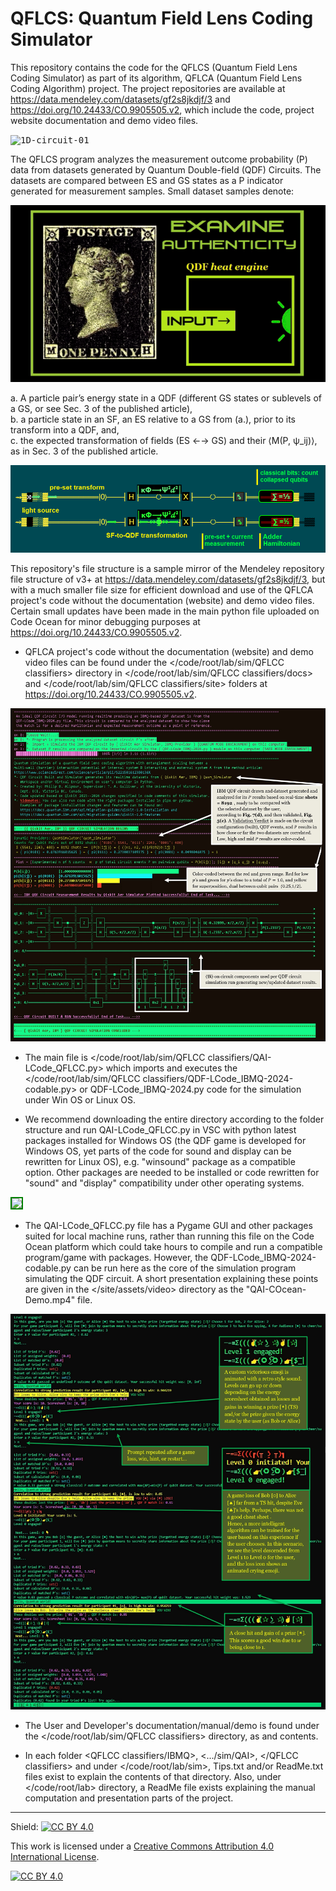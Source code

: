 # QFLCS: Quantum Field Lens Coding Simulator  

This repository contains the code for the QFLCS (Quantum Field Lens Coding Simulator) as part of its algorithm, QFLCA (Quantum Field Lens Coding Algorithm) project.
The project repositories are available at https://data.mendeley.com/datasets/gf2s8jkdjf/3 and https://doi.org/10.24433/CO.9905505.v2, which include the code, project website documentation and demo video files.

<kbd> ![1D-circuit-01](https://github.com/user-attachments/assets/df63a875-46fa-42fc-a498-6e780666718e) </kbd> 

The QFLCS program analyzes the measurement outcome probability (P) data from datasets generated by Quantum Double-field (QDF) Circuits. The datasets are compared between ES and GS states as a P indicator generated for measurement samples. Small dataset samples denote: 

<kbd> ![QDF_Demo Line](QDF_demo_line.gif) </kbd>

a. A particle pair’s energy state in a QDF (different GS states or sublevels of a GS, or see Sec. 3 of the published article), <br>
b. a particle state in an SF, an ES relative to a GS from (a.), prior to its transform into a QDF, and, <br>
c. the expected transformation of fields (ES ←→ GS) and their ⟨M(P, ψ_ij)⟩, as in Sec. 3 of the published article.

<kbd> ![k-trans-QDF-P-measure-IN](k-trans-QDF-P-measure-IN.png) </kbd>

This repository's file structure is a sample mirror of the Mendeley repository file structure of v3+ at https://data.mendeley.com/datasets/gf2s8jkdjf/3, but with a much smaller file size for efficient download and use of the QFLCA project's code without the documentation (website) and demo video files. Certain small updates have been made in the main python file uploaded on Code Ocean for minor debugging purposes at https://doi.org/10.24433/CO.9905505.v2. 

* QFLCA project's code without the documentation (website) and demo video files can be found under the </code/root/lab/sim/QFLCC classifiers> directory in </code/root/lab/sim/QFLCC classifiers/docs> and </code/root/lab/sim/QFLCC classifiers/site> folders at https://doi.org/10.24433/CO.9905505.v2. 

<kbd> ![QDF_Circuit_and Dataset Analysis](QDF_circuit_screenshot.jpg) </kbd>
* The main file is </code/root/lab/sim/QFLCC classifiers/QAI-LCode_QFLCC.py> which imports and executes the </code/root/lab/sim/QFLCC classifiers/QDF-LCode_IBMQ-2024-codable.py> or QDF-LCode_IBMQ-2024.py code for the simulation under Win OS or Linux OS. 

* We recommend downloading the entire <root> directory according to the folder structure and run QAI-LCode_QFLCC.py in VSC with python latest packages installed for Windows OS (the QDF game is developed for Windows OS, yet parts of the code for sound and display can be rewritten for Linux OS), e.g. "winsound" package as a compatible option. 
Other packages are needed to be installed or code rewritten for "sound" and "display" compatibility under other operating systems. 

<kbd> <img src="https://github.com/user-attachments/assets/a6e1eece-0292-441b-a752-928f56f19928" style="border: 2px solid green" /> </kbd>
 
* The QAI-LCode_QFLCC.py file has a Pygame GUI and other packages suited for local machine runs, rather than running this file on the Code Ocean platform which could take hours to compile and run a compatible program/game with packages. 
However, the  QDF-LCode_IBMQ-2024-codable.py can be run here as the core of the simulation program simulating the QDF circuit. 
A short presentation explaining these points are given in the </site/assets/video> directory as the "QAI-COcean-Demo.mp4" file.

<kbd> ![QDF Game Scores Screenshot](QDF_game_screenshot.jpg) </kbd>

* The User and Developer's documentation/manual/demo is found under the </code/root/lab/sim/QFLCC classifiers> directory, as <site-prints> and <site> contents.

* In each folder <QFLCC classifiers/IBMQ>, <.../sim/QAI>, </QFLCC classifiers> and </QI> under </code/root/lab/sim>, Tips.txt and/or ReadMe.txt files exist to explain the contents of that directory. Also, under </code/root/lab> directory, a ReadMe file exists explaining the manual computation and presentation parts of the project.

<hr />

Shield: [![CC BY 4.0][cc-by-shield]][cc-by]

This work is licensed under a
[Creative Commons Attribution 4.0 International License][cc-by].

[![CC BY 4.0][cc-by-image]][cc-by]

[cc-by]: http://creativecommons.org/licenses/by/4.0/
[cc-by-image]: https://i.creativecommons.org/l/by/4.0/88x31.png
[cc-by-shield]: https://img.shields.io/badge/License-CC%20BY%204.0-lightgrey.svg
